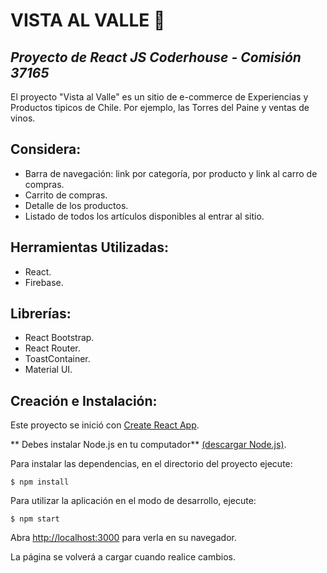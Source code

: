 
# **VISTA AL VALLE** :shopping_cart:
## *Proyecto de React JS Coderhouse - Comisión 37165*

El proyecto "Vista al Valle" es un sitio de e-commerce de Experiencias y Productos tipicos de Chile. Por ejemplo, las Torres del Paine y ventas de vinos.

## Considera:
- Barra de navegación: link por categoría, por producto y link al carro de compras.
- Carrito de compras.
- Detalle de los productos.
- Listado de todos los artículos disponibles al entrar al sitio.

## Herramientas Utilizadas:
- React.
- Firebase.

## Librerías:
- React Bootstrap.
- React Router.
- ToastContainer.
- Material UI.

## Creación e Instalación:
Este proyecto se inició con [Create React App](https://github.com/facebook/create-react-app).

** Debes instalar  Node.js en tu computador** [(descargar Node.js)](https://nodejs.org/es/download/).

Para instalar las dependencias, en el directorio del proyecto ejecute: 
```
$ npm install
```

Para utilizar la aplicación en el modo de desarrollo, ejecute:
```
$ npm start
````
Abra [http://localhost:3000](http://localhost:3000) para verla en su navegador.

La página se volverá a cargar cuando realice cambios.


